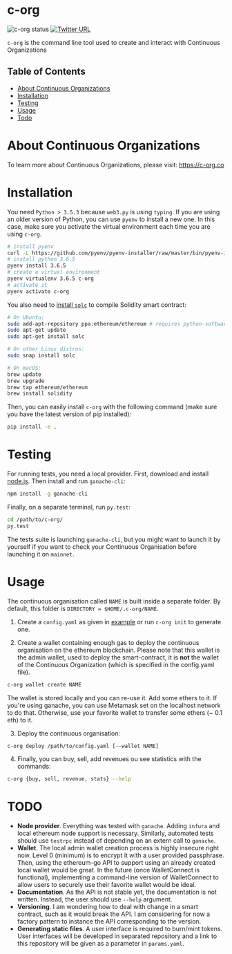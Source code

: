 # c-org

![c-org status](https://img.shields.io/badge/status-alpha-yellow.svg)
[![Twitter URL](https://img.shields.io/twitter/url/http/shields.io.svg?style=social)](https://twitter.com/ContinuousOrg)

`c-org` is the command line tool used to create and interact with Continuous Organizations


## Table of Contents

- [About Continuous Organizations](#about-continuous-organizations)
- [Installation](#installation)
- [Testing](#testing)
- [Usage](#usage)
- [Todo](#todo)

# About Continuous Organizations

To learn more about Continuous Organizations, please visit: https://c-org.co


# Installation

You need `Python > 3.5.3` because `web3.py` is using `typing`. If you are using an older version of Python, you can use `pyenv` to install a new one. In this case, make sure you activate the virtual environment each time you are using `c-org`.

```bash
# install pyenv
curl -L https://github.com/pyenv/pyenv-installer/raw/master/bin/pyenv-installer | bash
# install python 3.6.5
pyenv install 3.6.5
# create a virtual environment
pyenv virtualenv 3.6.5 c-org
# activate it
pyenv activate c-org
```

You also need to [install `solc`](https://solidity.readthedocs.io/en/v0.4.24/installing-solidity.html) to compile Solidity smart contract:
```bash
# On Ubuntu:
sudo add-apt-repository ppa:ethereum/ethereum # requires python-software-properties installed
sudo apt-get update
sudo apt-get install solc

# On other Linux distros:
sudo snap install solc

# On macOS:
brew update
brew upgrade
brew tap ethereum/ethereum
brew install solidity
```


Then, you can easily install `c-org` with the following command (make sure you have the latest version of pip installed):

```bash
pip install -e .
```

# Testing

For running tests, you need a local provider. First, download and install [node.js](https://nodejs.org/en/). Then install and run `ganache-cli`:

```bash
npm install -g ganache-cli
```

Finally, on a separate terminal, run `py.test`:

```bash
cd /path/to/c-org/
py.test
```

The tests suite is launching `ganache-cli`, but you might want to launch it by yourself if you want to check your Continuous Organisation before launching it on `mainnet`.

# Usage

The continuous organisation called `NAME` is built inside a separate folder. By default, this folder is `DIRECTORY = $HOME/.c-org/NAME`.

1. Create a `config.yaml` as given in [example](./config.yaml) or run `c-org init` to generate one.

2. Create a wallet containing enough gas to deploy the continuous organisation on the ethereum blockchain. Please note that this wallet is the admin wallet, used to deploy the smart-contract, it is **not** the wallet of the Continuous Organization (which is specified in the config.yaml file).

```bash
c-org wallet create NAME
```

The wallet is stored locally and you can re-use it. Add some ethers to it. If you're using ganache, you can use Metamask set on the localhost network to do that. Otherwise, use your favorite wallet to transfer some ethers (~ 0.1 eth) to it.

3. Deploy the continuous organisation:

```bash
c-org deploy /path/to/config.yaml [--wallet NAME]
```


4. Finally, you can buy, sell, add revenues ou see statistics with the commands:

```bash
c-org {buy, sell, revenue, stats} --help
```

# TODO


* **Node provider**. Everything was tested with `ganache`. Adding `infura` and local ethereum node support is necessary. Similarly, automated tests should use `testrpc` instead of depending on an extern call to `ganache`.
* **Wallet**. The local admin wallet creation process is highly insecure right now. Level 0 (minimum) is to encrypt it with a user provided passphrase. Then, using the ethereum-go API to support using an already created local wallet would be great. In the future (once WalletConnect is functional), implementing a command-line version of WalletConnect to allow users to securely use their favorite wallet would be ideal.
* **Documentation**. As the API is not stable yet, the documentation is not written. Instead, the user should use `--help` argument.
* **Versioning**. I am wondering how to deal with change in a smart contract, such as it would break the API. I am considering for now a factory pattern to instance the API corresponding to the version.
* **Generating static files**. A user interface is required to burn/mint tokens. User interfaces will be developed in separated repository and a link to this repository will be given as a parameter in `params.yaml`.
